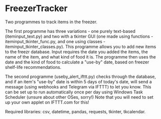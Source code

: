 # FreezerTracker
 Two programmes to track items in the freezer.

 The first programme has three variations - one purely text-based (iteminput_text.py) and two with a tkinter GUI (one made using functions - iteminput_tkinter_func.py, and one using classes - iteminput_tkinter_classes.py).
 This programme allows you to add new items to the freezr database. Input requires the date you added the items, the name of the item, and what kind of food it is. The programme then uses the date and the kind of food to calculate a "use-by" date, based on freezer shelf-life recommendations.

 The second programme (useby_alert_ifttt.py) checks through the database, and if an item's "use-by" date is within 5 days of today's date, will send a message (using webhooks and Telegram via IFTTT) to let you know. This can be set up to run automatically once per day using Windows Task Scheduler (unsure about other OSes, sorry!)
 Note that you will need to set up your own applet on IFTTT.com for this!

 Required libraries: csv, datetime, pandas, requests, tkinter, tkcalendar. 
